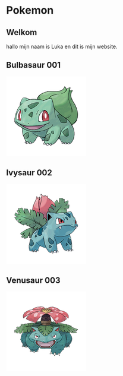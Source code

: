 # Pokemon

## Welkom

hallo mijn naam is Luka en dit is mijn website.

## Bulbasaur 001
![bulbasaur](./files/bulbasaur.png)

## Ivysaur 002
![ivysaur](./files/ivysaur.png)

## Venusaur 003
![venusaur](./files/venusaur.png)
